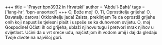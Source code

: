 +++
title = 'Prayer bpn3932 in Hrvatski'
author = 'Abdu'l-Bahá'
tags = ['lang-hr', 'bpn-unsorted']
+++
O, Bože moj! O, Ti, Oprostitelju grijeha! O, Davatelju darova! Otklonitelju jada! Zaista, preklinjem Te da oprostiš grijehe onih koji napustiše tjelesni plašt i uspeše se ka duhovnom svijetu. O, moj Gospodine! Očisti ih od grijeha, ublaži njihovu tugu i pretvori mrak njihov u svijetlost. Učini da u vrt sreće uđu, najčistijom ih vodom umij i daj da gledaju Tvoje divote na najvišoj gori.
